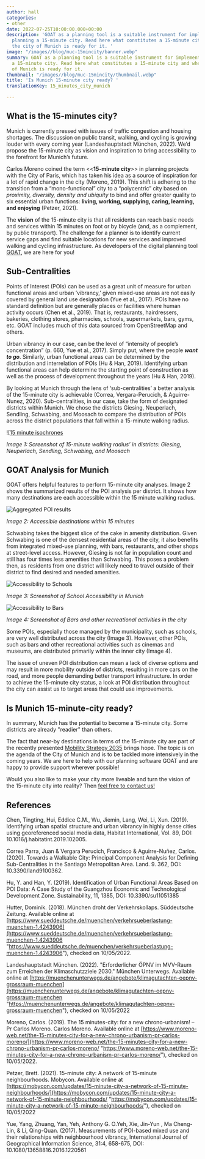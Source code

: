```yaml
---
author: hall
categories:
- other
date: 2022-07-25T10:00:00.000+00:00
description: 'GOAT as a planning tool is a suitable instrument for implementing and
  planning a 15-minute city. Read here what constitutes a 15-minute city and whether
  the city of Munich is ready for it. '
image: "/images//blog/muc-15mincity/banner.webp"
summary: GOAT as a planning tool is a suitable instrument for implementing and planning
  a 15-minute city. Read here what constitutes a 15-minute city and whether the city
  of Munich is ready for it.
thumbnail: "/images//blog/muc-15mincity/thumbnail.webp"
title: 'Is Munich 15-minute city ready? '
translationKey: 15_minutes_city_munich

---
```

## What is the 15-minutes city?

Munich is currently pressed with issues of traffic congestion and housing shortages. The discussion on public transit, walking, and cycling is growing louder with every coming year (Landeshauptstadt München, 2022). We’d propose the 15-minute city as vision and inspiration to bring accessibility to the forefront for Munich’s future.

Carlos Moreno coined the term <<**15-minute city**>> in planning projects with the City of Paris, which has taken his idea as a source of inspiration for a lot of rapid change in the city (Moreno, 2019). This shift is adhering to the transition from a “mono-functional” city to a “polycentric” city based on _proximity, diversity, density and ubiquity_ to bind and offer greater quality to six essential urban functions: **living, working, supplying, caring, learning, and enjoying** (Petzer, 2021). 

The **vision** of the 15-minute city is that all residents can reach basic needs and services within 15 minutes on foot or by bicycle (and, as a complement, by public transport). The challenge for a planner is to identify current service gaps and find suitable locations for new services and improved walking and cycling infrastructure. As developers of the digital planning tool [GOAT](/goat/ "What is GOAT?"), we are here for you!

## Sub-Centralities

Points of Interest (POIs) can be used as a great unit of measure for urban functional areas and urban ’vibrancy,’ given mixed-use areas are not easily covered by general land use designation (Yue et al., 2017). POIs have no standard definition but are generally places or facilities where human activity occurs (Chen et al., 2019). That is, restaurants, hairdressers, bakeries, clothing stores, pharmacies, schools, supermarkets, bars, gyms, etc. GOAT includes much of this data sourced from OpenStreetMap and others.

Urban vibrancy in our case, can be the level of “intensity of people’s concentration” (p. 660, Yue et al., 2017). Simply put, where the people **_want to go_**. Similarly, urban functional areas can be determined by the distribution and interrelation of POIs (Hu & Han, 2019). Identifying urban functional areas can help determine the starting point of construction as well as the process of development throughout the years (Hu & Han, 2019).

By looking at Munich through the lens of ‘sub-centralities’ a better analysis of the 15-minute city is achievable (Correa, Vergara-Perucich, & Aguirre-Nunez, 2020). Sub-centralities, in our case, take the form of designated districts within Munich. We chose the districts Giesing, Neuperlach, Sendling, Schwabing, and Moosach to compare the distribution of POIs across the district populations that fall within a 15-minute walking radius.

![[15 minute isochrones](/images/districts.webp)

_Image 1: Screenshot of 15-minute walking radius’ in districts: Giesing, Neuperlach, Sendling, Schwabing, and Moosach_

## GOAT Analysis for Munich

GOAT offers helpful features to perform 15-minute city analyses. Image 2 shows the summarized results of the POI analysis per district. It shows how many destinations are each accessible within the 15 minute walking radius.

![Aggregated POI results](/images/amenities.webp)

_Image 2: Accessible destinations within 15 minutes_

Schwabing takes the biggest slice of the cake in amenity distribution. Given Schwabing is one of the densest residential areas of the city, it also benefits from integrated mixed-use planning, with bars, restaurants, and other shops at street-level access. However, Giesing is not far in population count and still has four times less amenities than Schwabing. This poses a problem then, as residents from one district will likely need to travel outside of their district to find desired and needed amenities. 
  
![Accessibility to Schools](/images/blog/muc-15mincity/schools.webp)

_Image 3: Screenshot of School Accessibility in Munich_

![Accessibility to Bars](/images//blog/muc-15mincity/bars.webp)

_Image 4: Screenshot of Bars and other recreational activities in the city_

Some POIs, especially those managed by the municipality, such as schools, are very well distributed across the city (Image 3). However, other POIs, such as bars and other recreational activities such as cinemas and museums, are distributed primarily within the inner city (Image 4). 

The issue of uneven POI distribution can mean a lack of diverse options and may result in more mobility outside of districts, resulting in more cars on the road, and more people demanding better transport infrastructure. In order to achieve the 15-minute city status, a look at POI distribution throughout the city can assist us to target areas that could use improvements.

## Is Munich 15-minute-city ready?

In summary, Munich has the potential to become a 15-minute city. Some districts are already "readier" than others. 

The fact that near-by destinations in terms of the 15-minute city are part of the recently presented [Mobility Strategy 2035](https://www.mobilitaetsstrategie2035.de/sites/default/files/downloads/2035-magazin-web-final.pdf "Mobilitätsstrategie 2035") brings hope. The topic is on the agenda of the City of Munich and is to be tackled more intensively in the coming years. We are here to help with our planning software GOAT and are happy to provide support wherever possible! 

Would you also like to make your city more liveable and turn the vision of the 15-minute city into reality? Then [feel free to contact us!](/contact "Contact Plan4Better")

## References

Chen, Tingting, Hui, Eddice C.M., Wu, Jiemin, Lang, Wei, Li, Xun. (2019). Identifying urban spatial structure and urban vibrancy in highly dense cities using georeferenced social media data, Habitat International, Vol. 89, DOI: 10.1016/j.habitatint.2019.102005.

Correa Parra, Juan & Vergara Perucich, Francisco & Aguirre-Nuñez, Carlos. (2020). Towards a Walkable City: Principal Component Analysis for Defining Sub-Centralities in the Santiago Metropolitan Area. Land. 9. 362, DOI: 10.3390/land9100362.

Hu, Y. and Han, Y. (2019). Identification of Urban Functional Areas Based on POI Data: A Case Study of the Guangzhou Economic and Technological Development Zone. Sustainability, 11, 1385, DOI: 10.3390/su11051385

Hutter, Dominik. (2018). München droht der Verkehrskollaps. Süddeutsche Zeitung. Available online at [https://www.sueddeutsche.de/muenchen/verkehrsueberlastung-muenchen-1.4243906](https://www.sueddeutsche.de/muenchen/verkehrsueberlastung-muenchen-1.4243906 "https://www.sueddeutsche.de/muenchen/verkehrsueberlastung-muenchen-1.4243906"), checked on 10/05/2022.

Landeshauptstadt München. (2022). "Erforderlicher ÖPNV im MVV-Raum zum Erreichen der Klimaschutzziele 2030." München Unterwegs. Available online at [https://muenchenunterwegs.de/angebote/klimagutachten-oepnv-grossraum-muenchen](https://muenchenunterwegs.de/angebote/klimagutachten-oepnv-grossraum-muenchen "https://muenchenunterwegs.de/angebote/klimagutachten-oepnv-grossraum-muenchen"), checked on 10/05/2022

Moreno, Carlos. (2019). The 15 minutes-city: for a new chrono-urbanism! – Pr Carlos Moreno. Carlos Moreno. Available online at [https://www.moreno-web.net/the-15-minutes-city-for-a-new-chrono-urbanism-pr-carlos-moreno/](https://www.moreno-web.net/the-15-minutes-city-for-a-new-chrono-urbanism-pr-carlos-moreno/ "https://www.moreno-web.net/the-15-minutes-city-for-a-new-chrono-urbanism-pr-carlos-moreno/"), checked on 10/05/2022.

Petzer, Brett. (2021). 15-minute city: A network of 15-minute neighbourhoods. Mobycon. Available online at [https://mobycon.com/updates/15-minute-city-a-network-of-15-minute-neighbourhoods/](https://mobycon.com/updates/15-minute-city-a-network-of-15-minute-neighbourhoods/ "https://mobycon.com/updates/15-minute-city-a-network-of-15-minute-neighbourhoods/"), checked on 10/05/2022

Yue, Yang, Zhuang, Yan, Yeh, Anthony G. O.Yeh, Xie, Jin-Yun , Ma Cheng-Lin, & Li, Qing-Quan. (2017). Measurements of POI-based mixed use and their relationships with neighbourhood vibrancy, International Journal of Geographical Information Science, 31:4, 658-675, DOI: 10.1080/13658816.2016.1220561